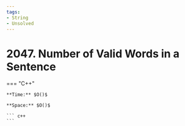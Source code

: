 ```yaml
---
tags:
- String
- Unsolved
---
```



# 2047. Number of Valid Words in a Sentence

=== "C++"

    **Time:** $O()$

    **Space:** $O()$

    ``` c++
    ```